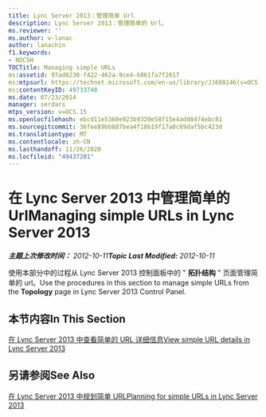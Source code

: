 ```yaml
---
title: Lync Server 2013：管理简单 Url
description: Lync Server 2013：管理简单的 Url。
ms.reviewer: ''
ms.author: v-lanac
author: lanachin
f1.keywords:
- NOCSH
TOCTitle: Managing simple URLs
ms:assetid: 97ad8230-f422-462a-9ce4-6061fa7f2617
ms:mtpsurl: https://technet.microsoft.com/en-us/library/JJ688146(v=OCS.15)
ms:contentKeyID: 49733748
ms.date: 07/23/2014
manager: serdars
mtps_version: v=OCS.15
ms.openlocfilehash: ebcd11e5360e923b9320e58f15e4add8474ebc81
ms.sourcegitcommit: 36fee89bb887bea4f18b19f17a8c69daf5bc423d
ms.translationtype: MT
ms.contentlocale: zh-CN
ms.lasthandoff: 11/26/2020
ms.locfileid: "49437201"
---
```

# <a name="managing-simple-urls-in-lync-server-2013"></a><span data-ttu-id="78b9c-103">在 Lync Server 2013 中管理简单的 Url</span><span class="sxs-lookup"><span data-stu-id="78b9c-103">Managing simple URLs in Lync Server 2013</span></span>

<div data-xmlns="http://www.w3.org/1999/xhtml">

<div class="topic" data-xmlns="http://www.w3.org/1999/xhtml" data-msxsl="urn:schemas-microsoft-com:xslt" data-cs="https://msdn.microsoft.com/">

<div data-asp="https://msdn2.microsoft.com/asp">



</div>

<div id="mainSection">

<div id="mainBody"><span data-ttu-id="78b9c-104">

<span> </span></span><span class="sxs-lookup"><span data-stu-id="78b9c-104">

<span> </span></span></span>

<span data-ttu-id="78b9c-105">_**主题上次修改时间：** 2012-10-11_</span><span class="sxs-lookup"><span data-stu-id="78b9c-105">_**Topic Last Modified:** 2012-10-11_</span></span>

<span data-ttu-id="78b9c-106">使用本部分中的过程从 Lync Server 2013 控制面板中的 " **拓扑结构** " 页面管理简单的 url。</span><span class="sxs-lookup"><span data-stu-id="78b9c-106">Use the procedures in this section to manage simple URLs from the **Topology** page in Lync Server 2013 Control Panel.</span></span>

<div>

## <a name="in-this-section"></a><span data-ttu-id="78b9c-107">本节内容</span><span class="sxs-lookup"><span data-stu-id="78b9c-107">In This Section</span></span>

[<span data-ttu-id="78b9c-108">在 Lync Server 2013 中查看简单的 URL 详细信息</span><span class="sxs-lookup"><span data-stu-id="78b9c-108">View simple URL details in Lync Server 2013</span></span>](lync-server-2013-view-simple-url-details.md)

</div>

<div>

## <a name="see-also"></a><span data-ttu-id="78b9c-109">另请参阅</span><span class="sxs-lookup"><span data-stu-id="78b9c-109">See Also</span></span>


[<span data-ttu-id="78b9c-110">在 Lync Server 2013 中规划简单 URL</span><span class="sxs-lookup"><span data-stu-id="78b9c-110">Planning for simple URLs in Lync Server 2013</span></span>](lync-server-2013-planning-for-simple-urls.md)  
  

<span data-ttu-id="78b9c-111"></div>

</div>

<span> </span>

</div>

</div>

</span><span class="sxs-lookup"><span data-stu-id="78b9c-111"></div>

</div>

<span> </span>

</div>

</div>

</span></span></div>

